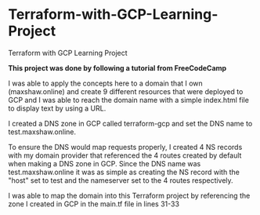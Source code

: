 # Terraform-with-GCP-Learning-Project
Terraform with GCP Learning Project


**This project was done by following a tutorial from FreeCodeCamp**


I was able to apply the concepts here to a domain that I own (maxshaw.online) and create 9 different resources that were deployed to GCP and I was able to reach the domain name with a simple index.html file to display text by using a URL.

I created a DNS zone in GCP called terraform-gcp and set the DNS name to test.maxshaw.online.

To ensure the DNS would map requests properly, I created 4 NS records with my domain provider that referenced the 4 routes created by default when making a DNS zone in GCP. Since the DNS name was test.maxshaw.online it was as simple as creating the NS record with the "host" set to test and the nameserver set to the 4 routes respectively.

I was able to map the domain into this Terraform project by referencing the zone I created in GCP in the main.tf file in lines 31-33
